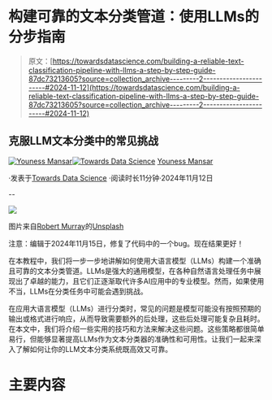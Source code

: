 # 构建可靠的文本分类管道：使用LLMs的分步指南

> 原文：[https://towardsdatascience.com/building-a-reliable-text-classification-pipeline-with-llms-a-step-by-step-guide-87dc73213605?source=collection_archive---------2-----------------------#2024-11-12](https://towardsdatascience.com/building-a-reliable-text-classification-pipeline-with-llms-a-step-by-step-guide-87dc73213605?source=collection_archive---------2-----------------------#2024-11-12)

## 克服LLM文本分类中的常见挑战

[](https://medium.com/@CVxTz?source=post_page---byline--87dc73213605--------------------------------)[![Youness Mansar](../Images/b68fe2cbbe219ab0231922c7165f2b6a.png)](https://medium.com/@CVxTz?source=post_page---byline--87dc73213605--------------------------------)[](https://towardsdatascience.com/?source=post_page---byline--87dc73213605--------------------------------)[![Towards Data Science](../Images/a6ff2676ffcc0c7aad8aaf1d79379785.png)](https://towardsdatascience.com/?source=post_page---byline--87dc73213605--------------------------------) [Youness Mansar](https://medium.com/@CVxTz?source=post_page---byline--87dc73213605--------------------------------)

·发表于[Towards Data Science](https://towardsdatascience.com/?source=post_page---byline--87dc73213605--------------------------------) ·阅读时长11分钟·2024年11月12日

--

![](../Images/7f61b3bd2f90adf8908a574b9e3c8872.png)

图片来自[Robert Murray](https://unsplash.com/@fastturtle?utm_source=medium&utm_medium=referral)的[Unsplash](https://unsplash.com/?utm_source=medium&utm_medium=referral)

注意：编辑于2024年11月15日，修复了代码中的一个bug。现在结果更好！

在本教程中，我们将一步一步地讲解如何使用大语言模型（LLMs）构建一个准确且可靠的文本分类管道。LLMs是强大的通用模型，在各种自然语言处理任务中展现出了卓越的能力，且它们正逐渐取代许多AI应用中的专业模型。然而，如果使用不当，LLMs在分类任务中可能会遇到挑战。

在应用大语言模型（LLMs）进行分类时，常见的问题是模型可能没有按照预期的输出或格式进行响应，从而导致需要额外的后处理，这些后处理可能复杂且耗时。在本文中，我们将介绍一些实用的技巧和方法来解决这些问题。这些策略都很简单易行，但能够显著提高LLMs作为文本分类器的准确性和可用性。让我们一起来深入了解如何让你的LLM文本分类系统既高效又可靠。

# 主要内容
